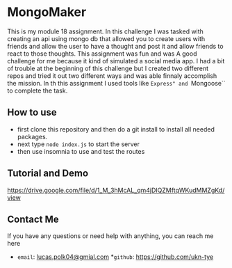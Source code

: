 # MongoMaker
This is my module 18 assignment. In this challenge I was tasked with creating an api using mongo db that allowed you to create users with friends and allow the user to have a thought and post it and allow friends to react to those thoughts. This assignment was fun and was A good challenge for me because it kind of simulated a social media app. I had a bit of trouble at the beginning of this  challenge but I created two different repos and tried it out two different ways and was able finnaly accomplish the mission. In th this assignment I used tools like ``Express" and ``Mongoose`` to complete the task.

## How to use 
* first clone this repository and then do a git install to install all needed packages.
* next type ``node index.js`` to start the server
* then use insomnia to use and test the routes

## Tutorial and Demo
https://drive.google.com/file/d/1_M_3hMcAL_qm4jDIQZMftqWKudMMZgKd/view

## Contact Me
If you have any questions or need help with anything, you can reach me here
* ``email``: lucas.polk04@gmial.com
*``github``: https://github.com/ukn-tye
